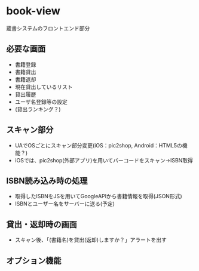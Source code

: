 # book-view
蔵書システムのフロントエンド部分

## 必要な画面
- 書籍登録
- 書籍貸出
- 書籍返却
- 現在貸出しているリスト
- 貸出履歴
- ユーザ名登録等の設定
- (貸出ランキング？)

## スキャン部分
- UAでOSごとにスキャン部分変更(iOS：pic2shop, Android：HTML5の機能？)
- iOSでは、pic2shop(外部アプリ)を用いてバーコードをスキャン->ISBN取得

## ISBN読み込み時の処理
- 取得したISBNをJSを用いてGoogleAPIから書籍情報を取得(JSON形式)
- ISBNとユーザー名をサーバーに送る(予定)

## 貸出・返却時の画面
- スキャン後、「(書籍名)を貸出(返却)しますか？」アラートを出す

## オプション機能
